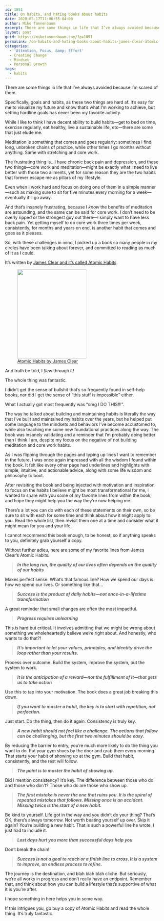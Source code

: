 ```yaml
---
id: 1851
title: On habits, and hating books about habits
date: 2020-03-17T11:06:55-04:00
author: Mike Tannenbaum
excerpt: There are some things in life that I’ve always avoided because I’m scared of them. Specifically, goals and habits.
layout: post
guid: https://miketannenbaum.com/?p=1851
permalink: /on-habits-and-hating-books-about-habits-james-clear-atomic-habits
categories:
  - 'Attention, Focus, &amp; Effort'
  - Creating Change
  - Mindset
  - Personal Growth
tags:
  - habits
---
```

<!-- wp:paragraph -->
<p>There are some things in life that I’ve always avoided because I’m scared of them.</p>
<!-- /wp:paragraph -->

<!-- wp:paragraph -->
<p>Specifically, goals and habits, as these two things are hard af. It’s easy for me to visualize my future and know that’s what I’m working to achieve, but setting hardline goals has never been my favorite activity.</p>
<!-- /wp:paragraph -->

<!-- wp:paragraph -->
<p>While I like to think I have decent ability to build habits—get to bed on time, exercise regularly, eat healthy, live a sustainable life, etc—there are some that just elude me.</p>
<!-- /wp:paragraph -->

<!-- wp:paragraph -->
<p>Meditation is something that comes and goes regularly: sometimes I find long, unbroken chains of practice, while other times I go months without anything. Same with stretching and core work.</p>
<!-- /wp:paragraph -->

<!-- wp:paragraph -->
<p>The frustrating thing is…I have chronic back pain and depression, and these two things—core work and meditation—might be exactly what I need to live better with those two ailments, yet for some reason they are the two habits that forever escape me as pillars of my lifestyle.</p>
<!-- /wp:paragraph -->

<!-- wp:paragraph -->
<p>Even when I work hard and focus on doing one of them in a simple manner—such as making sure to sit for five minutes every morning for a week—eventually it’ll go away.</p>
<!-- /wp:paragraph -->

<!-- wp:paragraph -->
<p>And that’s insanely frustrating, because I&nbsp;<em>know</em>&nbsp;the benefits of meditation are astounding, and the same can be said for core work. I don’t need to be overly ripped or the strongest guy out there—I simply want to have less back pain. Yet getting myself to do core work three times per week, consistently, for months and years on end, is another habit that comes and goes as it pleases.</p>
<!-- /wp:paragraph -->

<!-- wp:paragraph -->
<p>So, with these challenges in mind, I picked up a book so many people in my circles have been talking about forever, and committed to reading as much of it as I could.</p>
<!-- /wp:paragraph -->

<!-- wp:paragraph -->
<p>It’s written by <a href="https://jamesclear.com/" target="_blank" rel="noreferrer noopener" aria-label=" (opens in a new tab)">James Clear and it’s called Atomic Habits</a>.</p>
<!-- /wp:paragraph -->

<!-- wp:image {"align":"right","width":226,"height":291,"linkDestination":"custom"} -->
<div class="wp-block-image"><figure class="alignright is-resized"><a href="https://jamesclear.com/" target="_blank" rel="noreferrer noopener"><img src="https://embed.filekitcdn.com/e/tyqJZz9fVxHu2voqyE5yH8/kPC9pM9ZhmMB64wsQCPF2?w=800&amp;fit=max" alt="" width="226" height="291"/></a><figcaption><a href="https://jamesclear.com/">Atomic Habits by James Clear</a></figcaption></figure></div>
<!-- /wp:image -->

<!-- wp:paragraph -->
<p>And truth be told, I&nbsp;<em>flew</em>&nbsp;through it!</p>
<!-- /wp:paragraph -->

<!-- wp:paragraph -->
<p>The whole thing was fantastic.</p>
<!-- /wp:paragraph -->

<!-- wp:paragraph -->
<p>I didn’t get the sense of bullshit that’s so frequently found in self-help books, nor did I get the sense of “this stuff is impossible” either.</p>
<!-- /wp:paragraph -->

<!-- wp:paragraph -->
<p>What I actually got most frequently was “omg I DO THIS!!!”.</p>
<!-- /wp:paragraph -->

<!-- wp:paragraph -->
<p>The way he talked about building and maintaining habits is literally the way that I’ve built and maintained my habits over the years, but he helped put some language to the mindsets and behaviors I’ve become accustomed to, while also teaching me some new foundational practices along the way. The book was insanely validating and a reminder that I’m probably doing better than I think I am, despite my focus on the negative of not building meditation and core work habits.</p>
<!-- /wp:paragraph -->

<!-- wp:paragraph -->
<p>As I was flipping through the pages and typing up lines I want to remember in the future, I was once again impressed with all the wisdom I found within the book. It felt like every other page had underlines and highlights with simple, intuitive, and actionable advice, along with some life wisdom and philosophy to boot.</p>
<!-- /wp:paragraph -->

<!-- wp:paragraph -->
<p>After revisiting the book and being injected with motivation and inspiration to focus on the habits I believe might be most transformational for me, I wanted to share with you some of my favorite lines from within the book, and hope they might help you the way they’re now helping me.</p>
<!-- /wp:paragraph -->

<!-- wp:paragraph -->
<p>There’s a lot you can do with each of these statements on their own, so be sure to sit with each for some time and think about how it might apply to you. Read the whole list, then revisit them one at a time and consider what it might mean for you and your life.</p>
<!-- /wp:paragraph -->

<!-- wp:paragraph -->
<p>I cannot recommend this book enough, to be honest, so if anything speaks to you, definitely grab yourself a copy.</p>
<!-- /wp:paragraph -->

<!-- wp:paragraph -->
<p>Without further adieu, here are some of my favorite lines from James Clear’s Atomic Habits.</p>
<!-- /wp:paragraph -->

<!-- wp:quote -->
<blockquote class="wp-block-quote"><p><em><strong>In the long run, the quality of our lives often depends on the quality of our habits</strong></em></p></blockquote>
<!-- /wp:quote -->

<!-- wp:paragraph -->
<p>Makes perfect sense. What’s that famous line? How we spend our days is how we spend our lives. Or something like that…</p>
<!-- /wp:paragraph -->

<!-- wp:quote -->
<blockquote class="wp-block-quote"><p><em><strong>Success is the product of daily habits—not once-in-a-lifetime transformation</strong></em></p></blockquote>
<!-- /wp:quote -->

<!-- wp:paragraph -->
<p>A great reminder that small changes are often the most impactful.</p>
<!-- /wp:paragraph -->

<!-- wp:quote -->
<blockquote class="wp-block-quote"><p><em><strong>Progress requires unlearning</strong></em></p></blockquote>
<!-- /wp:quote -->

<!-- wp:paragraph -->
<p>This is hard but critical. It involves admitting that we might be wrong about something we wholeheartedly believe we’re right about. And honestly, who wants to do that?!</p>
<!-- /wp:paragraph -->

<!-- wp:quote -->
<blockquote class="wp-block-quote"><p><em><strong>It’s important to let your values, principles, and identity drive the loop rather than your results.</strong></em></p></blockquote>
<!-- /wp:quote -->

<!-- wp:paragraph -->
<p>Process over outcome. Build the system, improve the system, put the system to work.</p>
<!-- /wp:paragraph -->

<!-- wp:quote -->
<blockquote class="wp-block-quote"><p><em><strong>It is the anticipation of a reward—not the fulfillment of it—that gets us to take action</strong></em></p></blockquote>
<!-- /wp:quote -->

<!-- wp:paragraph -->
<p>Use this to tap into your motivation. The book does a great job breaking this down.</p>
<!-- /wp:paragraph -->

<!-- wp:quote -->
<blockquote class="wp-block-quote"><p><em><strong>If you want to master a habit, the key is to start with repetition, not perfection.</strong></em></p></blockquote>
<!-- /wp:quote -->

<!-- wp:paragraph -->
<p>Just start. Do the thing, then do it again. Consistency is truly key.</p>
<!-- /wp:paragraph -->

<!-- wp:quote -->
<blockquote class="wp-block-quote"><p><em><strong>A new habit should not feel like a challenge. The actions that follow can be challenging, but the first two minutes should be easy.</strong></em></p></blockquote>
<!-- /wp:quote -->

<!-- wp:paragraph -->
<p>By reducing the barrier to entry, you’re much more likely to do the thing you want to do. Put your gym shoes by the door and grab them every morning. That starts your habit of showing up at the gym. Build that habit, consistently, and the rest will follow.</p>
<!-- /wp:paragraph -->

<!-- wp:quote -->
<blockquote class="wp-block-quote"><p><em><strong>The point is to master the habit of showing up.</strong></em></p></blockquote>
<!-- /wp:quote -->

<!-- wp:paragraph -->
<p>Did I mention consistency? It’s key. The difference between those who do and those who don’t? Those who do are those who show up.</p>
<!-- /wp:paragraph -->

<!-- wp:quote -->
<blockquote class="wp-block-quote"><p><em><strong>The first mistake is never the one that ruins you. It is the spiral of repeated mistakes that follows. Missing once is an accident. Missing twice is the start of a new habit.</strong></em></p></blockquote>
<!-- /wp:quote -->

<!-- wp:paragraph -->
<p>Be kind to yourself. Life got in the way and you didn’t do your thing? That’s OK, there’s always tomorrow. Not worth beating yourself up over. Skip it again? You’re building a new habit. That is such a powerful line he wrote, I just had to include it.</p>
<!-- /wp:paragraph -->

<!-- wp:quote -->
<blockquote class="wp-block-quote"><p><em><strong>Lost days hurt you more than successful days help you</strong></em></p></blockquote>
<!-- /wp:quote -->

<!-- wp:paragraph -->
<p>Don’t break the chain!</p>
<!-- /wp:paragraph -->

<!-- wp:quote -->
<blockquote class="wp-block-quote"><p><em><strong>Success is not a goal to reach or a finish line to cross. It is a system to improve, an endless process to refine.</strong></em></p></blockquote>
<!-- /wp:quote -->

<!-- wp:paragraph -->
<p>The journey is the destination, and blah blah blah cliche. But seriously, we’re all works in progress and don’t really have an endpoint. Remember that, and think about how you can build a lifestyle that’s supportive of what it is you’re after.</p>
<!-- /wp:paragraph -->

<!-- wp:paragraph -->
<p>I hope something in here helps you in some way.</p>
<!-- /wp:paragraph -->

<!-- wp:paragraph -->
<p>If this intrigues you, go buy a copy of Atomic Habits and read the whole thing. It’s truly fantastic.</p>
<!-- /wp:paragraph -->